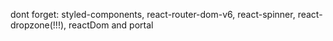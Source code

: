 dont forget: styled-components, react-router-dom-v6, react-spinner,
react-dropzone(!!!), reactDom and portal
